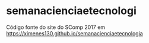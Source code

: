 # semanacienciaetecnologi

Código fonte do site do SComp 2017 em https://ximenes130.github.io/semanacienciaetecnologia
